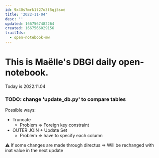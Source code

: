 ```yaml
---
id: 9x40s7mrk1t27o3t5qj5soe
title: '2022-11-04'
desc: ''
updated: 1667567482264
created: 1667566029156
traitIds:
  - open-notebook-mw
---
```


# This is Maëlle's DBGI daily open-notebook.

Today is 2022.11.04


### TODO: change 'update_db.py' to compare tables

Possible ways:
  * Truncate
      * Problem => Foreign key constraint
  * OUTER JOIN + Update Set
      * Problem => have to specify each column
  


⚠️ If some changes are made through directus => Will be rechanged with inat value in the next update




